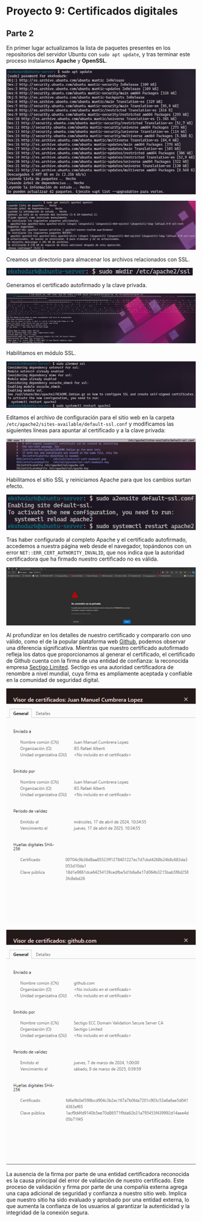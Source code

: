 # Proyecto 9: Certificados digitales

## Parte 2

En primer lugar actualizamos la lista de paquetes presentes en los repositorios del servidor Ubuntu con `sudo apt update`, y tras terminar este proceso instalamos **Apache** y **OpenSSL**.

![APT-UPDATE](img-parte2/1-apt-update.png)

![INSTALL-APACHE2-OPENSSL](img-parte2/2-apt-install-apache2-openssl.png)

Creamos un directorio para almacenar los archivos relacionados con SSL.

![MKDIR](img-parte2/3-mkdir.png)

Generamos el certificado autofirmado y la clave privada.

![OPENSSL-GENERAR](img-parte2/4-openssl.png)

Habilitamos en módulo SSL.

![HABILITAR-MODULO-SSL](img-parte2/5-aenmod-ssl.png)

Editamos el archivo de configuración para el sitio web en la carpeta `/etc/apache2/sites-available/default-ssl.conf` y modificamos las siguientes líneas para apuntar al certificado y a la clave privada:

![DEFAULT-SSL-CONF](img-parte2/6-default-ssl-conf.png)

Habilitamos el sitio SSL y reiniciamos Apache para que los cambios surtan efecto.

![A2ENSITE-SSL](img-parte2/7-a2ensite-default-ssl-conf.png)

Tras haber configurado al completo Apache y el certificado autofirmado, accedemos a nuestra página web desde el navegador, topándonos con un error `NET::ERR_CERT_AUTHORITY_INVALID`, que nos indica que la autoridad certificadora que ha firmado nuestro certificado no es válida.

![INVALID-CERT](img-parte2/8-invalid-cert.png)

Al profundizar en los detalles de nuestro certificado y compararlo con uno válido, como el de la popular plataforma web [Github](https://github.com/), podemos observar una diferencia significativa. Mientras que nuestro certificado autofirmado refleja los datos que proporcionamos al generar el certificado, el certificado de Github cuenta con la firma de una entidad de confianza: la reconocida empresa [Sectigo Limited](https://www.sectigo.com/). Sectigo es una autoridad certificadora de renombre a nivel mundial, cuya firma es ampliamente aceptada y confiable en la comunidad de seguridad digital.

![OUR-CERT](img-parte2/9-my-cert.png)

![GITHUB-CERT](img-parte2/9-github-cert.png)

La ausencia de la firma por parte de una entidad certificadora reconocida es la causa principal del error de validación de nuestro certificado. Este proceso de validación y firma por parte de una compañía externa agrega una capa adicional de seguridad y confianza a nuestro sitio web. Implica que nuestro sitio ha sido evaluado y aprobado por una entidad externa, lo que aumenta la confianza de los usuarios al garantizar la autenticidad y la integridad de la conexión segura.